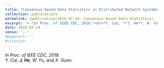 ```yaml
---
title: "Consensus-based Data Statistics in Distributed Network Systems."
collection: publications
permalink: /publication/2018-07-14- Consensus-based Data Statistics/
excerpt: '> *In Proc. of IEEE CDC, 2018.*<br>*Y. Cai, **J. He**, W. Yu, and X. Guan*.'
date: 2018-07-14
venue: '--'
#paperurl: ''
#citation: ''
---
```

*In Proc. of IEEE CDC, 2018.*  
*Y. Cai, **J. He**, W. Yu, and X. Guan*.
